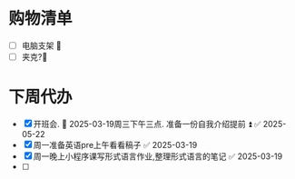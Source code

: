 # 购物清单
- [ ] 电脑支架 🔼 
- [ ] 夹克?🔽 
# 下周代办
- [x] 开班会. 🛫 2025-03-19周三下午三点. 准备一份自我介绍提前 ⏫ ✅ 2025-05-22
- [x] 周一准备英语pre上午看看稿子 ✅ 2025-03-19
- [x] 周一晚上小程序课写形式语言作业,整理形式语言的笔记 ✅ 2025-03-19
- [ ] 